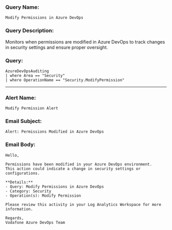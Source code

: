 ### Query Name:  
`Modify Permissions in Azure DevOps`

### Query Description:  
Monitors when permissions are modified in Azure DevOps to track changes in security settings and ensure proper oversight.

### Query:  
```kql
AzureDevOpsAuditing
| where Area == "Security"
| where OperationName == "Security.ModifyPermission"
```

---

### Alert Name:  
`Modify Permission Alert`

### Email Subject:  
`Alert: Permissions Modified in Azure DevOps`

### Email Body:  
```
Hello,

Permissions have been modified in your Azure DevOps environment.  
This action could indicate a change in security settings or configurations.

**Details:**  
- Query: Modify Permissions in Azure DevOps  
- Category: Security  
- Operation(s): Modify Permission

Please review this activity in your Log Analytics Workspace for more information.

Regards,  
Vodafone Azure DevOps Team
```
